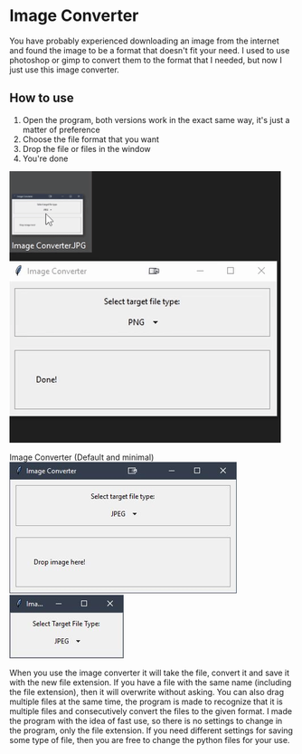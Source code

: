 # Image Converter

You have probably experienced downloading an image from the internet and found the image to be a format that doesn't fit your need. I used to use photoshop or gimp to convert them to the format that I needed, but now I just use this image converter.

## How to use

1. Open the program, both versions work in the exact same way, it's just a matter of preference
2. Choose the file format that you want
3. Drop the file or files in the window
4. You're done

![A showcase of how it works](Images/Image_Converter_in_Action.gif)

Image Converter (Default and minimal)</br>
![This is the default image converter](Images/Image_Converter.JPG) ![And this is the minimal version of the image converter](Images/Image_Converter_Minimal.JPG)

When you use the image converter it will take the file, convert it and save it with the new file extension. If you have a file with the same name (including the file extension), then it will overwrite without asking.
You can also drag multiple files at the same time, the program is made to recognize that it is multiple files and consecutively convert the files to the given format.
I made the program with the idea of fast use, so there is no settings to change in the program, only the file extension. If you need different settings for saving some type of file, then you are free to change the python files for your use.
